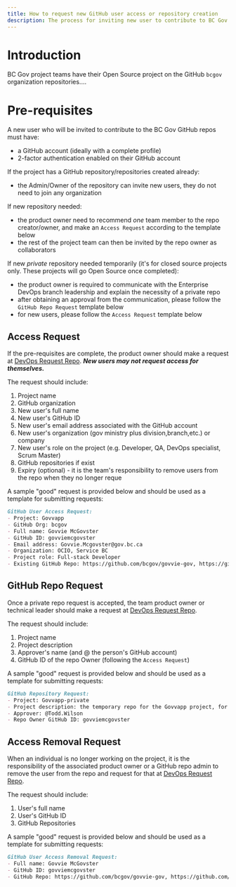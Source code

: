 ```yaml
---
title: How to request new GitHub user access or repository creation
description: The process for inviting new user to contribute to BC Gov GitHub Repositories.
---
```


# Introduction

BC Gov project teams have their Open Source project on the GitHub `bcgov` organization repositories....

# Pre-requisites

A new user who will be invited to contribute to the BC Gov GitHub repos must have:
- a GitHub account (ideally with a complete profile)
- 2-factor authentication enabled on their GitHub account

If the project has a GitHub repository/repositories created already:
- the Admin/Owner of the repository can invite new users, they do not need to join any organization

If new repository needed:
- the product owner need to recommend *one* team member to the repo creator/owner, and make an `Access Request` according to the template below
- the rest of the project team can then be invited by the repo owner as collaborators

If new *private* repository needed temporarily (it's for closed source projects only. These projects will go Open Source once completed):
- the product owner is required to communicate with the Enterprise DevOps branch leadership and explain the necessity of a private repo
- after obtaining an approval from the communication, please follow the `GitHub Repo Request` template below
- for new users, please follow the `Access Request` template below


## Access Request

If the pre-requisites are complete, the product owner should make a request at [DevOps Request Repo](https://github.com/bcgov/devops-request-records).
***New users may not request access for themselves.***

The request should include:

1. Project name
1. GitHub organization
1. New user's full name
1. New user's GitHub ID
1. New user's email address associated with the GitHub account
1. New user's organization (gov ministry plus division,branch,etc.) or company
1. New user's role on the project (e.g. Developer, QA, DevOps specialist, Scrum Master)
1. GitHub repositories if exist
1. Expiry (optional) - it is the team's responsibility to remove users from the repo when they no longer reque 

A sample "good" request is provided below and should be used as a template for submitting requests:

```markdown
GitHub User Access Request:
- Project: Govvapp
- GitHub Org: bcgov
- Full name: Govvie McGovster
- GitHub ID: govviemcgovster
- Email address: Govvie.Mcgovster@gov.bc.ca
- Organization: OCIO, Service BC
- Project role: Full-stack Developer
- Existing GitHub Repo: https://github.com/bcgov/govvie-gov, https://github.com/bcgov/govviest-gov
```

## GitHub Repo Request

Once a private repo request is accepted, the team product owner or technical leader should make a request at [DevOps Request Repo](https://github.com/bcgov/devops-request-records).

The request should include:

1. Project name
1. Project description
1. Approver's name (and @ the person's GitHub account)
1. GitHub ID of the repo Owner (following the `Access Request`)

A sample "good" request is provided below and should be used as a template for submitting requests:

```markdown
GitHub Repository Request:
- Project: Govvapp-private
- Project description: the temporary repo for the Govvapp project, for bla
- Approver: @Todd.Wilson
- Repo Owner GitHub ID: govviemcgovster
```

## Access Removal Request

When an individual is no longer working on the project, it is the responsibility of the associated product owner or a GitHub repo admin to remove the user from the repo and request for that at [DevOps Request Repo](https://github.com/bcgov/devops-request-records).

The request should include:

1. User's full name
1. User's GitHub ID
1. GitHub Repositories

A sample "good" request is provided below and should be used as a template for submitting requests:

```markdown
GitHub User Access Removal Request:
- Full name: Govvie McGovster
- GitHub ID: govviemcgovster
- GitHub Repo: https://github.com/bcgov/govvie-gov, https://github.com/bcgov/govviest-gov
```
